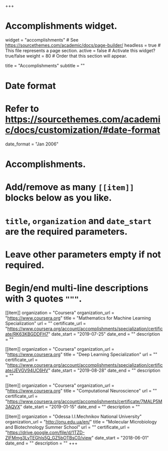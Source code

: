 +++
# Accomplishments widget.
widget = "accomplishments"  # See https://sourcethemes.com/academic/docs/page-builder/
headless = true  # This file represents a page section.
active = false  # Activate this widget? true/false
weight = 80  # Order that this section will appear.

title = "Accomplish&shy;ments"
subtitle = ""

# Date format
#   Refer to https://sourcethemes.com/academic/docs/customization/#date-format
date_format = "Jan 2006"

# Accomplishments.
#   Add/remove as many `[[item]]` blocks below as you like.
#   `title`, `organization` and `date_start` are the required parameters.
#   Leave other parameters empty if not required.
#   Begin/end multi-line descriptions with 3 quotes `"""`.

[[item]]
  organization = "Coursera"
  organization_url = "https://www.coursera.org"
  title = "Mathematics for Machine Learning Specialization"
  url = ""
  certificate_url = "https://www.coursera.org/account/accomplishments/specialization/certificate/RK63KBGDDFH7"
  date_start = "2019-07-25"
  date_end = ""
  description = ""

[[item]]
  organization = "Coursera"
  organization_url = "https://www.coursera.org"
  title = "Deep Learning Specialization"
  url = ""
  certificate_url = "https://www.coursera.org/account/accomplishments/specialization/certificate/JEVGV94UC6HV"
  date_start = "2019-08-28"
  date_end = ""
  description = ""
  
[[item]]
  organization = "Coursera"
  organization_url = "https://www.coursera.org"
  title = "Computational Neuroscience"
  url = ""
  certificate_url = "https://www.coursera.org/account/accomplishments/certificate/7MALP5M3AQVX"
  date_start = "2019-01-15"
  date_end = ""
  description = ""


[[item]]
  organization = "Odessa I.I.Mechnikov National University"
  organization_url = "http://onu.edu.ua/en/"
  title = "Molecular Microbiology and Biotechnology Summer School"
  url = ""
  certificate_url = "https://drive.google.com/file/d/1TZD-ZIFMmg3LyTEGhls5Q_GZ5bOTBsC0/view"
  date_start = "2018-06-01"
  date_end = ""
  description = ""
+++
